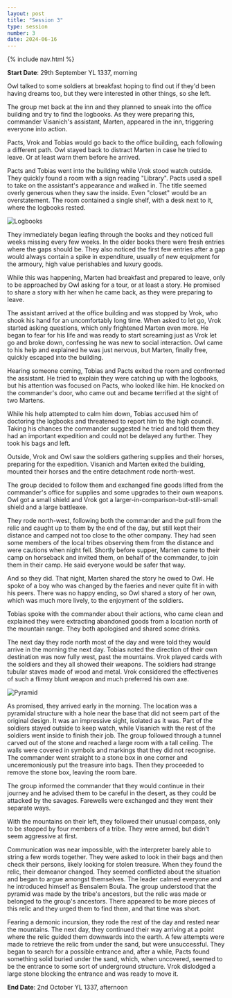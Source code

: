 ```yaml
---
layout: post
title: "Session 3"
type: session
number: 3
date: 2024-06-16
---
```


{% include nav.html %}

**Start Date**: 29th September YL 1337, morning

Owl talked to some soldiers at breakfast hoping to find out if they'd been having dreams too, but they were interested in other things, so she left.

The group met back at the inn and they planned to sneak into the office building and try to find the logbooks. As they were preparing this, commander Visanich's assistant, Marten, appeared in the inn, triggering everyone into action.

Pacts, Vrok and Tobias would go back to the office building, each following a different path. Owl stayed back to distract Marten in case he tried to leave. Or at least warn them before he arrived.

Pacts and Tobias went into the building while Vrok stood watch outside. They quickly found a room with a sign reading "Library". Pacts used a spell to take on the assistant's appearance and walked in. The title seemed overly generous when they saw the inside. Even "closet" would be an overstatement. The room contained a single shelf, with a desk next to it, where the logbooks rested.

![Logbooks](/session-reports/assets/images/art/logbooks.jpg)

They immediately began leafing through the books and they noticed full weeks missing every few weeks. In the older books there were fresh entries where the gaps should be. They also noticed the first few entries after a gap would always contain a spike in expenditure, usually of new equipment for the armoury, high value perishables and luxury goods.

While this was happening, Marten had breakfast and prepared to leave, only to be approached by Owl asking for a tour, or at least a story. He promised to share a story with her when he came back, as they were preparing to leave.

The assistant arrived at the office building and was stopped by Vrok, who shook his hand for an uncomfortably long time. When asked to let go, Vrok started asking questions, which only frightened Marten even more. He began to fear for his life and was ready to start screaming just as Vrok let go and broke down, confessing he was new to social interaction. Owl came to his help and explained he was just nervous, but Marten, finally free, quickly escaped into the building.

Hearing someone coming, Tobias and Pacts exited the room and confronted the assistant. He tried to explain they were catching up with the logbooks, but his attention was focused on Pacts, who looked like him. He knocked on the commander's door, who came out and became terrified at the sight of two Martens.

While his help attempted to calm him down, Tobias accused him of doctoring the logbooks and threatened to report him to the high council. Taking his chances the commander suggested he tried and told them they had an important expedition and could not be delayed any further. They took his bags and left.

Outside, Vrok and Owl saw the soldiers gathering supplies and their horses, preparing for the expedition. Visanich and Marten exited the building, mounted their horses and the entire detachment rode north-west.

The group decided to follow them and exchanged fine goods lifted from the commander's office for supplies and some upgrades to their own weapons. Owl got a small shield and Vrok got a larger-in-comparison-but-still-small shield and a large battleaxe.

They rode north-west, following both the commander and the pull from the relic and caught up to them by the end of the day, but still kept their distance and camped not too close to the other company. They had seen some members of the local tribes observing them from the distance and were cautions when night fell. Shortly before supper, Marten came to their camp on horseback and invited them, on behalf of the commander, to join them in their camp. He said everyone would be safer that way.

And so they did. That night, Marten shared the story he owed to Owl. He spoke of a boy who was changed by the faeries and never quite fit in with his peers. There was no happy ending, so Owl shared a story of her own, which was much more lively, to the enjoyment of the soldiers.

Tobias spoke with the commander about their actions, who came clean and explained they were extracting abandoned goods from a location north of the mountain range. They both apologised and shared some drinks.

The next day they rode north most of the day and were told they would arrive in the morning the next day. Tobias noted the direction of their own destination was now fully west, past the mountains. Vrok played cards with the soldiers and they all showed their weapons. The soldiers had strange tubular staves made of wood and metal. Vrok considered the effectivenes of such a flimsy blunt weapon and much preferred his own axe.

![Pyramid](/session-reports/assets/images/art/pyramid.jpg)

As promised, they arrived early in the morning. The location was a pyramidal structure with a hole near the base that did not seem part of the original design. It was an impressive sight, isolated as it was. Part of the soldiers stayed outside to keep watch, while Visanich with the rest of the soldiers went inside to finish their job. The group followed through a tunnel carved out of the stone and reached a large room with a tall ceiling. The walls were covered in symbols and markings that they did not recognise. The commander went straight to a stone box in one corner and unceremoniously put the treasure into bags. Then they proceeded to remove the stone box, leaving the room bare.

The group informed the commander that they would continue in their journey and he advised them to be careful in the desert, as they could be attacked by the savages. Farewells were exchanged and they went their separate ways.

With the mountains on their left, they followed their unusual compass, only to be stopped by four members of a tribe. They were armed, but didn't seem aggressive at first.

Communication was near impossible, with the interpreter barely able to string a few words together. They were asked to look in their bags and then check their persons, likely looking for stolen treasure. When they found the relic, their demeanor changed. They seemed conflicted about the situation and began to argue amongst themselves. The leader calmed everyone and he introduced himself as Bensalem Boula. The group understood that the pyramid was made by the tribe's ancestors, but the relic was made or belonged to the group's ancestors. There appeared to be more pieces of this relic and they urged them to find them, and that time was short.

Fearing a demonic incursion, they rode the rest of the day and rested near the mountains. The next day, they continued their way arriving at a point where the relic guided them downwards into the earth. A few attempts were made to retrieve the relic from under the sand, but were unsuccessful. They began to search for a possible entrance and, after a while, Pacts found something solid buried under the sand, which, when uncovered, seemed to be the entrance to some sort of underground structure. Vrok dislodged a large stone blocking the entrance and was ready to move it.

**End Date**: 2nd October YL 1337, afternoon